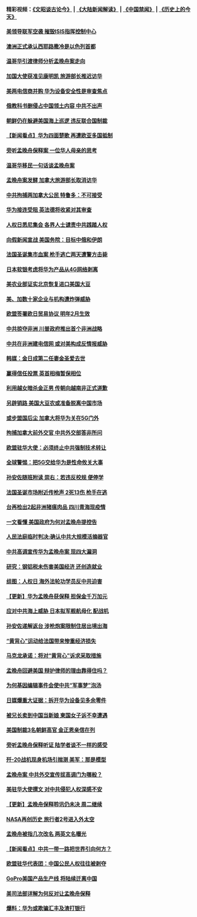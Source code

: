 #### 精彩视频：[《文昭谈古论今》](https://github.com/gfw-breaker/wenzhao/blob/master/README.md?t=12160331) | [《大陆新闻解读》](https://github.com/gfw-breaker/ntdtv-comedy/blob/master/README.md?t=12160331) | [《中国禁闻》](https://github.com/gfw-breaker/ntdtv-news/blob/master/README.md?t=12160331) | [《历史上的今天》](https://github.com/gfw-breaker/today-in-history/blob/master/README.md?t=12160331) 

#### [美领导联军空袭 摧毁ISIS指挥控制中心](../pages/nsc418/n10913380.md?t=12160331) 

#### [澳洲正式承认西耶路撒冷是以色列首都](../pages/nsc418/n10913314.md?t=12160331) 

#### [温哥华引渡律师分析孟晚舟案走向](../pages/nsc418/n10911970.md?t=12160331) 

#### [加国大使获准见康明凯 旅游部长推迟访华](../pages/nsc418/n10912174.md?t=12160331) 

#### [美两电信商并购 华为设备安全性是审查焦点](../pages/nsc418/n10911931.md?t=12160331) 

#### [俄教科书删侵占中国领土内容 中共不出声](../pages/nsc418/n10911833.md?t=12160331) 

#### [朝鲜仍在躲避美国海上巡逻 违反联合国制裁](../pages/nsc418/n10911824.md?t=12160331) 

#### [【新闻看点】华为四面楚歌 再遭欧亚多国抵制](../pages/nsc418/n10911314.md?t=12160331) 

#### [旁听孟晚舟保释案 一位华人母亲的思考](../pages/nsc418/n10911766.md?t=12160331) 

#### [温哥华移民一句话谈孟晚舟案](../pages/nsc418/n10911793.md?t=12160331) 

#### [孟晚舟案发酵 加拿大旅游部长取消访华](../pages/nsc418/n10911719.md?t=12160331) 

#### [中共拘捕两加拿大公民 特鲁多：不可接受](../pages/nsc418/n10911648.md?t=12160331) 

#### [华为接连受阻 英法德将收紧对其审查](../pages/nsc418/n10911004.md?t=12160331) 

#### [人权日悉尼集会 各界人士谴责中共践踏人权](../pages/nsc418/n10910874.md?t=12160331) 

#### [向假新闻宣战 美国务院：目标中俄和伊朗](../pages/nsc418/n10909483.md?t=12160331) 

#### [法国圣诞集市血案 枪手逃亡两天遭警方击毙](../pages/nsc418/n10909711.md?t=12160331) 

#### [日本软银考虑将华为产品从4G网络剥离](../pages/nsc418/n10909502.md?t=12160331) 

#### [美农业部证实北京恢复进口美国大豆](../pages/nsc418/n10909553.md?t=12160331) 

#### [美、加数十家企业与机构遭炸弹威胁](../pages/nsc418/n10909561.md?t=12160331) 

#### [欧盟签署欧日贸易协议  明年2月生效](../pages/nsc418/n10909022.md?t=12160331) 

#### [中共掠夺非洲 川普政府推出首个非洲战略](../pages/nsc418/n10909107.md?t=12160331) 

#### [中共在非洲建电信网 或对美构成反情报威胁](../pages/nsc418/n10908572.md?t=12160331) 

#### [韩媒：金日成第二任妻金圣爱去世](../pages/nsc418/n10907348.md?t=12160331) 

#### [赢得信任投票 英首相梅暂保相位](../pages/nsc418/n10907229.md?t=12160331) 

#### [利用越女暗杀金正男 传朝向越南非正式道歉](../pages/nsc418/n10907137.md?t=12160331) 

#### [另辟销路 美国大豆农或准备脱离中国市场](../pages/nsc418/n10906755.md?t=12160331) 

#### [或步盟国后尘 加拿大将华为关在5G门外](../pages/nsc418/n10906948.md?t=12160331) 

#### [拘捕加拿大前外交官 中共外交部答非所问](../pages/nsc418/n10906805.md?t=12160331) 

#### [欧盟驻华大使：必须终止中共强制技术转让](../pages/nsc418/n10906425.md?t=12160331) 

#### [全球警惕：把5G交给华为是性命攸关大事](../pages/nsc418/n10906129.md?t=12160331) 

#### [孙安佐随班附读 崇右：若违反校规 便停学](../pages/nsc418/n10906519.md?t=12160331) 

#### [法国圣诞市场附近传枪声 2死13伤 枪手在逃](../pages/nsc418/n10906474.md?t=12160331) 

#### [台再检出2起非洲猪瘟肉品 四川青海现疫情](../pages/nsc418/n10905719.md?t=12160331) 

#### [一文看懂 美国政府为何对孟晚舟提控告](../pages/nsc418/n10904250.md?t=12160331) 

#### [人民法庭临时判决:确认中共大规模活摘器官](../pages/nsc418/n10905079.md?t=12160331) 

#### [中共高调宣传华为孟晚舟案 现四大漏洞](../pages/nsc418/n10904788.md?t=12160331) 

#### [研究：钢铝税未伤害美国经济 还创造就业](../pages/nsc418/n10904853.md?t=12160331) 

#### [组图：人权日 海外法轮功学员反中共迫害](../pages/nsc418/n10903703.md?t=12160331) 

#### [【更新】华为孟晚舟获保释 担保金千万加元](../pages/nsc418/n10904401.md?t=12160331) 

#### [应对中共海上威胁 日本拟军舰航母化 配战机](../pages/nsc418/n10904429.md?t=12160331) 

#### [孙安佐递解返台 涉枪炮案限制住居出境出海](../pages/nsc418/n10904508.md?t=12160331) 

#### [“黄背心”运动给法国带来惨重经济损失](../pages/nsc418/n10904100.md?t=12160331) 

#### [马克龙承诺：将对“黄背心”诉求采取措施](../pages/nsc418/n10904057.md?t=12160331) 

#### [孟晚舟回避美国 辩护律师的理由靠得住吗？](../pages/nsc418/n10903337.md?t=12160331) 

#### [为何基因编辑事件会使中共“军事梦”泡汤](../pages/nsc418/n10901955.md?t=12160331) 

#### [日媒爆重大证据：拆开华为设备见多余零件](../pages/nsc418/n10903419.md?t=12160331) 

#### [被兄长卖到中国当新娘 柬国女子诉不幸遭遇](../pages/nsc418/n10903571.md?t=12160331) 

#### [美国制裁3名朝鲜高官 金正恩亲信在列](../pages/nsc418/n10903139.md?t=12160331) 

#### [旁听孟晚舟保释听证 陆学者谈不一样的感受](../pages/nsc418/n10903199.md?t=12160331) 

#### [歼-20战机现身机场引揣测 美军：那是模型](../pages/nsc418/n10903152.md?t=12160331) 

#### [孟晚舟案 中共外交宣传拔高调门为哪般？](../pages/nsc418/n10902536.md?t=12160331) 

#### [美驻华大使撰文 对中共侵犯人权深感不安](../pages/nsc418/n10902576.md?t=12160331) 

#### [【更新】孟晚舟保释聆讯仍未决 周二继续](../pages/nsc418/n10902280.md?t=12160331) 

#### [NASA再创历史 旅行者2号进入外太空](../pages/nsc418/n10902186.md?t=12160331) 

#### [孟晚舟被指几次改名 两英文名曝光](../pages/nsc418/n10902460.md?t=12160331) 

#### [【新闻看点】中共一带一路把世界引向何方？](../pages/nsc418/n10902174.md?t=12160331) 

#### [欧盟驻华代表团：中国公民人权往往被剥夺](../pages/nsc418/n10902220.md?t=12160331) 

#### [GoPro美国产品生产线 将陆续迁离中国](../pages/nsc418/n10902041.md?t=12160331) 

#### [美司法部详解为何反对让孟晚舟保释](../pages/nsc418/n10902113.md?t=12160331) 

#### [爆料：华为或欺骗汇丰及渣打银行](../pages/nsc418/n10902104.md?t=12160331) 

